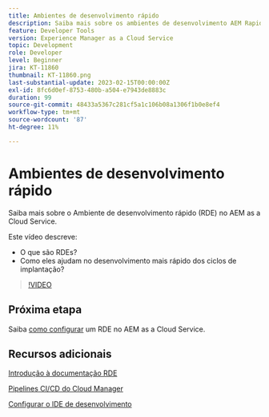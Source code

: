 ```yaml
---
title: Ambientes de desenvolvimento rápido
description: Saiba mais sobre os ambientes de desenvolvimento AEM Rapid, o que são e como eles podem ajudar no desenvolvimento mais rápido para os ciclos de implantação.
feature: Developer Tools
version: Experience Manager as a Cloud Service
topic: Development
role: Developer
level: Beginner
jira: KT-11860
thumbnail: KT-11860.png
last-substantial-update: 2023-02-15T00:00:00Z
exl-id: 8fc6d0ef-8753-480b-a504-e7943de8883c
duration: 99
source-git-commit: 48433a5367c281cf5a1c106b08a1306f1b0e8ef4
workflow-type: tm+mt
source-wordcount: '87'
ht-degree: 11%

---
```


# Ambientes de desenvolvimento rápido

Saiba mais sobre o Ambiente de desenvolvimento rápido (RDE) no AEM as a Cloud Service.

Este vídeo descreve:

- O que são RDEs?
- Como eles ajudam no desenvolvimento mais rápido dos ciclos de implantação?

>[!VIDEO](https://video.tv.adobe.com/v/3453603?quality=12&learn=on&captions=por_br)

## Próxima etapa

Saiba [como configurar](./how-to-setup.md) um RDE no AEM as a Cloud Service.

## Recursos adicionais

[Introdução à documentação RDE](https://experienceleague.adobe.com/docs/experience-manager-cloud-service/content/implementing/developing/rapid-development-environments.html?lang=pt-BR#introduction)

[Pipelines CI/CD do Cloud Manager](https://experienceleague.adobe.com/docs/experience-manager-cloud-service/content/implementing/using-cloud-manager/cicd-pipelines/introduction-ci-cd-pipelines.html?lang=pt-BR)

[Configurar o IDE de desenvolvimento](https://experienceleague.adobe.com/docs/experience-manager-learn/cloud-service/local-development-environment-set-up/development-tools.html?lang=pt-BR)

